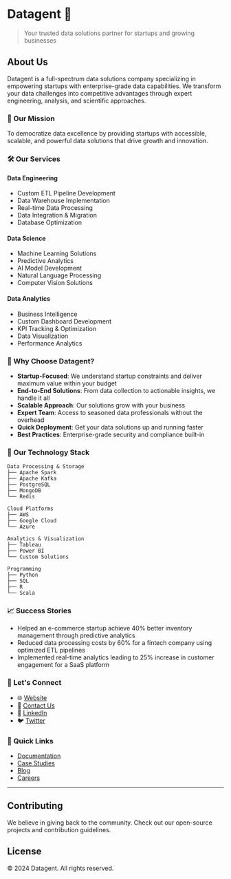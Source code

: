 # Datagent 🚀

> Your trusted data solutions partner for startups and growing businesses

## About Us

Datagent is a full-spectrum data solutions company specializing in empowering startups with enterprise-grade data capabilities. We transform your data challenges into competitive advantages through expert engineering, analysis, and scientific approaches.

### 🎯 Our Mission

To democratize data excellence by providing startups with accessible, scalable, and powerful data solutions that drive growth and innovation.

### 🛠️ Our Services

#### Data Engineering
- Custom ETL Pipeline Development
- Data Warehouse Implementation
- Real-time Data Processing
- Data Integration & Migration
- Database Optimization

#### Data Science
- Machine Learning Solutions
- Predictive Analytics
- AI Model Development
- Natural Language Processing
- Computer Vision Solutions

#### Data Analytics
- Business Intelligence
- Custom Dashboard Development
- KPI Tracking & Optimization
- Data Visualization
- Performance Analytics

### 💪 Why Choose Datagent?

- **Startup-Focused**: We understand startup constraints and deliver maximum value within your budget
- **End-to-End Solutions**: From data collection to actionable insights, we handle it all
- **Scalable Approach**: Our solutions grow with your business
- **Expert Team**: Access to seasoned data professionals without the overhead
- **Quick Deployment**: Get your data solutions up and running faster
- **Best Practices**: Enterprise-grade security and compliance built-in

### 🌟 Our Technology Stack

```plaintext
Data Processing & Storage
├── Apache Spark
├── Apache Kafka
├── PostgreSQL
├── MongoDB
└── Redis

Cloud Platforms
├── AWS
├── Google Cloud
└── Azure

Analytics & Visualization
├── Tableau
├── Power BI
└── Custom Solutions

Programming
├── Python
├── SQL
├── R
└── Scala
```

### 📈 Success Stories

- Helped an e-commerce startup achieve 40% better inventory management through predictive analytics
- Reduced data processing costs by 60% for a fintech company using optimized ETL pipelines
- Implemented real-time analytics leading to 25% increase in customer engagement for a SaaS platform

### 🤝 Let's Connect

- 🌐 [Website](#)
- 📧 [Contact Us](#)
- 📱 [LinkedIn](#)
- 🐦 [Twitter](#)

### 🔗 Quick Links

- [Documentation](#)
- [Case Studies](#)
- [Blog](#)
- [Careers](#)

---

## Contributing

We believe in giving back to the community. Check out our open-source projects and contribution guidelines.

## License

© 2024 Datagent. All rights reserved.

